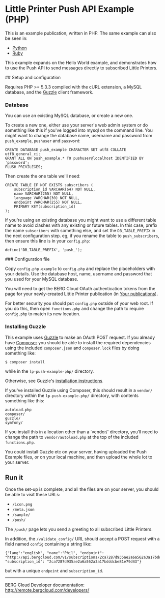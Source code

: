 # Little Printer Push API Example (PHP)

This is an example publication, written in PHP. The same example can also be seen in:

* [Python](https://github.com/bergcloud/lp-push-example-python)
* [Ruby](https://github.com/bergcloud/lp-publication-push-example)

This example expands on the Hello World example, and demonstrates how to use the Push API to send messages directly to subscribed Little Printers.


## Setup and configuration

Requires PHP >= 5.3.3 compiled with the cURL extension, a MySQL database, and
the [Guzzle](http://docs.guzzlephp.org/en/latest/index.html) client framework.

### Database

You can use an existing MySQL database, or create a new one.

To create a new one, either use your server's web admin system or do something like this if you've logged into mysql on the command line. You might want to change the database name, username and password from `push_example`, `pushuser` and `password`:

	CREATE DATABASE push_example CHARACTER SET utf8 COLLATE utf8_general_ci;
	GRANT ALL ON push_example.* TO pushuser@localhost IDENTIFIED BY 'password';
	FLUSH PRIVILEGES;

Then create the one table we'll need:

	CREATE TABLE IF NOT EXISTS subscribers (
		subscription_id VARCHAR(64) NOT NULL,
		name VARCHAR(255) NOT NULL,
		language VARCHAR(30) NOT NULL,
		endpoint VARCHAR(255) NOT NULL,
		PRIMARY KEY(subscription_id)
	);

If you're using an existing database you might want to use a different table
name to avoid clashes with any existing or future tables. In this case, prefix
the name `subscribers` with something else, and set the `DB_TABLE_PREFIX` in
the next configuration step. eg, if you rename the table to `push_subscribers`,
then ensure this line is in your `config.php`:

	define('DB_TABLE_PREFIX', 'push_');


### Configuration file

Copy `config.php.example` to `config.php` and replace the placeholders with your details. Use the database host, name, username and password that you used for your MySQL database.

You will need to get the BERG Cloud OAuth authentication tokens from the page for your newly-created Little Printer publication (in [Your publications](http://remote.bergcloud.com/developers/publications/)).

For better security you should put `config.php` outside of your web root. If you do this, then open `functions.php` and change the path to require `config.php` to match its new location.

### Installing Guzzle

This example uses [Guzzle](http://docs.guzzlephp.org/en/latest/index.html) to make an OAuth POST request. If you already have [Composer](http://getcomposer.org/) you should be able to install the required dependencies using the included `composer.json` and `composer.lock` files by doing something like:

	$ composer install

while in the `lp-push-example-php/` directory.

Otherwise, see Guzzle's [installation instructions](http://docs.guzzlephp.org/en/latest/getting-started/installation.html).

If you've installed Guzzle using Composer, this should result in a `vendor/` directory within the `lp-push-example-php/` directory, with contents something like this:

	autoload.php
	composer/
	guzzle/
	symfony/

If you install this in a location other than a 'vendor/' directory, you'll need to change the path to `vendor/autoload.php` at the top of the included `functions.php`.

You could install Guzzle etc on your server, having uploaded the Push Example files, or on your local machine, and then upload the whole lot to your server.


## Run it

Once the set-up is complete, and all the files are on your server, you should be able to visit these URLs:

* `/icon.png`
* `/meta.json`
* `/sample/`
* `/push/`

The `/push/` page lets you send a greeting to all subscribed Little Printers.

In addition, the `/validate_config/` URL should accept a POST request with a field named `config` containing a string like:

	{"lang":"english", "name":"Phil", "endpoint": "http://api.bergcloud.com/v1/subscriptions/2ca7287d935ae2a6a562a3a17bdddcbe81e79d43/publish", "subscription_id": "2ca7287d935ae2a6a562a3a17bdddcbe81e79d43"}

but with a unique `endpoint` and `subscription_id`.

----

BERG Cloud Developer documentation: http://remote.bergcloud.com/developers/

